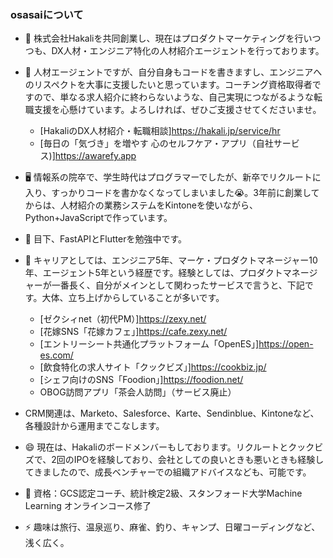 ### osasaiについて

- 🔭 株式会社Hakaliを共同創業し、現在はプロダクトマーケティングを行いつつも、DX人材・エンジニア特化の人材紹介エージェントを行っております。

- 👯 人材エージェントですが、自分自身もコードを書きますし、エンジニアへのリスペクトを大事に支援したいと思っています。コーチング資格取得者ですので、単なる求人紹介に終わらないような、自己実現につながるような転職支援を心懸けています。よろしければ、ぜひご支援させてくださいませ。
  - [HakaliのDX人材紹介・転職相談]https://hakali.jp/service/hr
  - [毎日の「気づき」を増やす 心のセルフケア・アプリ（自社サービス)]https://awarefy.app

- 🖥 情報系の院卒で、学生時代はプログラマーでしたが、新卒でリクルートに入り、すっかりコードを書かなくなってしまいました😭。3年前に創業してからは、人材紹介の業務システムをKintoneを使いながら、Python+JavaScriptで作っています。

- 🌱 目下、FastAPIとFlutterを勉強中です。

- 🕺 キャリアとしては、エンジニア5年、マーケ・プロダクトマネージャー10年、エージェント5年という経歴です。経験としては、プロダクトマネージャーが一番長く、自分がメインとして関わったサービスで言うと、下記です。大体、立ち上げからしていることが多いです。
  - [ゼクシィnet（初代PM）]https://zexy.net/
  - [花嫁SNS「花嫁カフェ」]https://cafe.zexy.net/
  - [エントリーシート共通化プラットフォーム「OpenES」]https://open-es.com/
  - [飲食特化の求人サイト「クックビズ」]https://cookbiz.jp/
  - [シェフ向けのSNS「Foodion」]https://foodion.net/
  - OBOG訪問アプリ「茶会人訪問」（サービス廃止）

- CRM関連は、Marketo、Salesforce、Karte、Sendinblue、Kintoneなど、各種設計から運用までこなします。

- 😄 現在は、Hakaliのボードメンバーもしております。リクルートとクックビズで、2回のIPOを経験しており、会社としての良いときも悪いときも経験してきましたので、成長ベンチャーでの組織アドバイスなども、可能です。

- 🎫 資格：GCS認定コーチ、統計検定2級、スタンフォード大学Machine Learning オンラインコース修了

- ⚡ 趣味は旅行、温泉巡り、麻雀、釣り、キャンプ、日曜コーディングなど、浅く広く。
